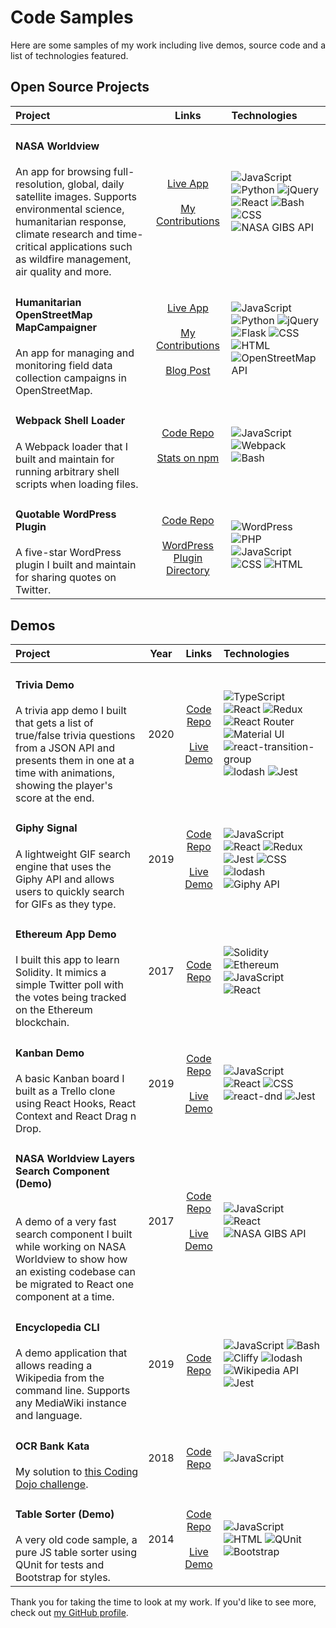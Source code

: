 # Code Samples

Here are some samples of my work including live demos, source code and a list of technologies featured.

## Open Source Projects

| Project | Links | Technologies |
|:---|:---:|:---|
|<h4>NASA Worldview</h4> An app for browsing full-resolution, global, daily satellite images. Supports environmental science, humanitarian response, climate research and time-critical applications such as wildfire management, air quality and more. |[Live App](https://worldview.earthdata.nasa.gov/)<br><br>[My Contributions](https://github.com/nasa-gibs/worldview/pulls?utf8=%E2%9C%93&q=+is%3Apr+author%3Alocaljo+)|![JavaScript](https://img.shields.io/badge/javascript-339933?logo=javascript&style=for-the-badge&logoColor=white) ![Python](https://img.shields.io/badge/python-3776AB?logo=python&style=for-the-badge&logoColor=white) ![jQuery](https://img.shields.io/badge/jQuery-0769AD?logo=jQuery&style=for-the-badge&logoColor=white) ![React](https://img.shields.io/badge/react-61DAFB?logo=react&style=for-the-badge&logoColor=white) ![Bash](https://img.shields.io/badge/bash-333333?logo=gnu-bash&style=for-the-badge&logoColor=white) ![CSS](https://img.shields.io/badge/css-F43059?logo=css-wizardry&style=for-the-badge&logoColor=white) ![NASA GIBS API](https://img.shields.io/badge/nasa--gibs--api-grey?style=for-the-badge) |
|<h4>Humanitarian OpenStreetMap MapCampaigner</h4> An app for managing and monitoring field data collection campaigns in OpenStreetMap. | [Live App](https://campaigns.hotosm.org/)<br><br>[My Contributions](https://github.com/hotosm/MapCampaigner/pulls?utf8=%E2%9C%93&q=is%3Apr+author%3Alocaljo+)<br><br>[Blog Post](https://www.hotosm.org/updates/mapcampaigner-gets-new-look-and-features-for-2020/) |![JavaScript](https://img.shields.io/badge/javascript-339933?logo=javascript&style=for-the-badge&logoColor=white) ![Python](https://img.shields.io/badge/python-3776AB?logo=python&style=for-the-badge&logoColor=white) ![jQuery](https://img.shields.io/badge/jQuery-0769AD?logo=jQuery&style=for-the-badge&logoColor=white) ![Flask](https://img.shields.io/badge/flask-000000?logo=flask&style=for-the-badge&logoColor=white) ![CSS](https://img.shields.io/badge/css-F43059?logo=css-wizardry&style=for-the-badge&logoColor=white)  ![HTML](https://img.shields.io/badge/html-E34F26?logo=html5&style=for-the-badge&logoColor=white) ![OpenStreetMap API](https://img.shields.io/badge/openstreetmap--api-grey?style=for-the-badge) |
|<h4>Webpack Shell Loader</h4>A Webpack loader that I built and maintain for running arbitrary shell scripts when loading files. |[Code Repo](https://github.com/localjo/shell-loader)<br><br>[Stats on npm](https://www.npmjs.com/package/shell-loader)|![JavaScript](https://img.shields.io/badge/javascript-339933?logo=javascript&style=for-the-badge&logoColor=white) ![Webpack](https://img.shields.io/badge/webpack-29ABE2?logo=webpack&style=for-the-badge&logoColor=white) ![Bash](https://img.shields.io/badge/bash-333333?logo=gnu-bash&style=for-the-badge&logoColor=white) |
|<h4>Quotable WordPress Plugin</h4>A five-star WordPress plugin I built and maintain for sharing quotes on Twitter. |[Code Repo](https://github.com/localjo/quotable-wp)<br><br>[WordPress Plugin Directory](https://wordpress.org/plugins/quotable/)|![WordPress](https://img.shields.io/badge/wordpress-21759B?logo=wordpress&style=for-the-badge&logoColor=white) ![PHP](https://img.shields.io/badge/php-777BB4?logo=php&style=for-the-badge&logoColor=white) ![JavaScript](https://img.shields.io/badge/javascript-339933?logo=javascript&style=for-the-badge&logoColor=white) ![CSS](https://img.shields.io/badge/css-F43059?logo=css-wizardry&style=for-the-badge&logoColor=white) ![HTML](https://img.shields.io/badge/html-E34F26?logo=html5&style=for-the-badge&logoColor=white) |

## Demos

| Project | Year | Links | Technologies |
|:---|:---:|:---:|:---|
| <h4>Trivia Demo</h4> A trivia app demo I built that gets a list of true/false trivia questions from a JSON API and presents them in one at a time with animations, showing the player's score at the end. | 2020 | [Code Repo](https://github.com/localjo/trivia-demo)<br><br> [Live Demo](https://iamlocaljo.com/trivia-demo/) | ![TypeScript](https://img.shields.io/badge/typescript-007ACC?logo=typescript&style=for-the-badge&logoColor=white) ![React](https://img.shields.io/badge/react-61DAFB?logo=react&style=for-the-badge&logoColor=white) ![Redux](https://img.shields.io/badge/redux-764ABC?logo=redux&style=for-the-badge&logoColor=white) ![React Router](https://img.shields.io/badge/react--router-CA4245?logo=react-router&style=for-the-badge&logoColor=white) ![Material UI](https://img.shields.io/badge/material--ui-0081CB?logo=material-ui&style=for-the-badge&logoColor=white) ![react-transition-group](https://img.shields.io/badge/react--transition--group-grey?style=for-the-badge) ![lodash](https://img.shields.io/badge/lodash-grey?style=for-the-badge) ![Jest](https://img.shields.io/badge/jest-C21325?logo=jest&style=for-the-badge&logoColor=white) |
| <h4>Giphy Signal</h4> A lightweight GIF search engine that uses the Giphy API and allows users to quickly search for GIFs as they type. | 2019 | [Code Repo](https://github.com/localjo/giphy-signal)<br><br> [Live Demo](https://giphy-signal.herokuapp.com/) | ![JavaScript](https://img.shields.io/badge/javascript-339933?logo=javascript&style=for-the-badge&logoColor=white) ![React](https://img.shields.io/badge/react-61DAFB?logo=react&style=for-the-badge&logoColor=white) ![Redux](https://img.shields.io/badge/redux-764ABC?logo=redux&style=for-the-badge&logoColor=white) ![Jest](https://img.shields.io/badge/jest-C21325?logo=jest&style=for-the-badge&logoColor=white) ![CSS](https://img.shields.io/badge/css-F43059?logo=css-wizardry&style=for-the-badge&logoColor=white) ![lodash](https://img.shields.io/badge/lodash-grey?style=for-the-badge)  ![Giphy API](https://img.shields.io/badge/giphy--api-grey?style=for-the-badge) |
| <h4>Ethereum App Demo</h4> I built this app to learn Solidity. It mimics a simple Twitter poll with the votes being tracked on the Ethereum blockchain. | 2017 | [Code Repo](https://github.com/localjo/ethereum-app-demo) | ![Solidity](https://img.shields.io/badge/Solidity-grey?logo=ethereum&style=for-the-badge&logoColor=white) ![Ethereum](https://img.shields.io/badge/Ethereum-grey?logo=ethereum&style=for-the-badge&logoColor=white) ![JavaScript](https://img.shields.io/badge/javascript-339933?logo=javascript&style=for-the-badge&logoColor=white) ![React](https://img.shields.io/badge/react-61DAFB?logo=react&style=for-the-badge&logoColor=white) |
| <h4>Kanban Demo</h4> A basic Kanban board I built as a Trello clone using React Hooks, React Context and React Drag n Drop. | 2019 | [Code Repo](https://github.com/localjo/kanban-takehome)<br><br> [Live Demo](http://iamlocaljo.com/kanban-takehome/) | ![JavaScript](https://img.shields.io/badge/javascript-339933?logo=javascript&style=for-the-badge&logoColor=white) ![React](https://img.shields.io/badge/react-61DAFB?logo=react&style=for-the-badge&logoColor=white) ![CSS](https://img.shields.io/badge/css-F43059?logo=css-wizardry&style=for-the-badge&logoColor=white) ![react-dnd](https://img.shields.io/badge/react--dnd-grey?style=for-the-badge) ![Jest](https://img.shields.io/badge/jest-C21325?logo=jest&style=for-the-badge&logoColor=white) |
| <h4>NASA Worldview Layers Search Component (Demo)</h4> <br> A demo of a very fast search component I built while working on NASA Worldview to show how an existing codebase can be migrated to React one component at a time. | 2017 | [Code Repo](https://github.com/localjo/layers-search)<br><br> [Live Demo](http://iamlocaljo.com/layers-search/) | ![JavaScript](https://img.shields.io/badge/javascript-339933?logo=javascript&style=for-the-badge&logoColor=white) ![React](https://img.shields.io/badge/react-61DAFB?logo=react&style=for-the-badge&logoColor=white)  ![NASA GIBS API](https://img.shields.io/badge/nasa--gibs--api-grey?style=for-the-badge) |
| <h4>Encyclopedia CLI</h4> A demo application that allows reading a Wikipedia from the command line. Supports any MediaWiki instance and language. | 2019 | [Code Repo](https://github.com/localjo/encyclopedia-cli) | ![JavaScript](https://img.shields.io/badge/javascript-339933?logo=javascript&style=for-the-badge&logoColor=white) ![Bash](https://img.shields.io/badge/bash-333333?logo=gnu-bash&style=for-the-badge&logoColor=white) ![Cliffy](https://img.shields.io/badge/cliffy-grey?style=for-the-badge) ![lodash](https://img.shields.io/badge/lodash-grey?style=for-the-badge) ![Wikipedia API](https://img.shields.io/badge/wikipedia--api-grey?style=for-the-badge) ![Jest](https://img.shields.io/badge/jest-C21325?logo=jest&style=for-the-badge&logoColor=white) |
| <h4>OCR Bank Kata</h4> My solution to [this Coding Dojo challenge](http://codingdojo.org/kata/BankOCR/). | 2018 | [Code Repo](https://github.com/localjo/ocr-bank) | ![JavaScript](https://img.shields.io/badge/javascript-339933?logo=javascript&style=for-the-badge&logoColor=white) |
| <h4>Table Sorter (Demo)</h4> A very old code sample, a pure JS table sorter using QUnit for tests and Bootstrap for styles. | 2014 | [Code Repo](https://github.com/localjo/table-sorter)<br><br> [Live Demo](http://iamlocaljo.com/table-sorter/) | ![JavaScript](https://img.shields.io/badge/javascript-339933?logo=javascript&style=for-the-badge&logoColor=white) ![HTML](https://img.shields.io/badge/html-E34F26?logo=html5&style=for-the-badge&logoColor=white) ![QUnit](https://img.shields.io/badge/qunit-grey?style=for-the-badge) ![Bootstrap](https://img.shields.io/badge/Bootstrap-563D7C?logo=bootstrap&style=for-the-badge) |

Thank you for taking the time to look at my work. If you'd like to see more, check out [my GitHub profile](https://github.com/localjo).
